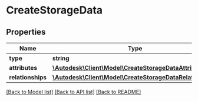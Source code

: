 # CreateStorageData

## Properties
Name | Type | Description | Notes
------------ | ------------- | ------------- | -------------
**type** | **string** |  | 
**attributes** | [**\Autodesk\Client\Model\CreateStorageDataAttributes**](CreateStorageDataAttributes.md) |  | [optional] 
**relationships** | [**\Autodesk\Client\Model\CreateStorageDataRelationships**](CreateStorageDataRelationships.md) |  | [optional] 

[[Back to Model list]](../README.md#documentation-for-models) [[Back to API list]](../README.md#documentation-for-api-endpoints) [[Back to README]](../README.md)


